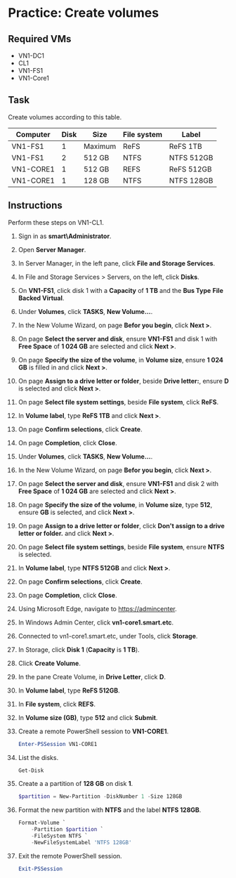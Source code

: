 # Practice: Create volumes

## Required VMs

* VN1-DC1
* CL1
* VN1-FS1
* VN1-Core1

## Task

Create volumes according to this table.

| Computer  | Disk | Size    | File system | Label      |
|-----------|------|---------|-------------|------------|
| VN1-FS1   | 1    | Maximum | ReFS        | ReFS 1TB   |
| VN1-FS1   | 2    | 512 GB  | NTFS        | NTFS 512GB |
| VN1-CORE1 | 1    | 512 GB  | REFS        | ReFS 512GB |
| VN1-CORE1 | 1    | 128 GB  | NTFS        | NTFS 128GB |

## Instructions

Perform these steps on VN1-CL1.

1. Sign in as **smart\Administrator**.
1. Open **Server Manager**.
1. In Server Manager, in the left pane, click **File and Storage Services**.
1. In File and Storage Services > Servers, on the left, click **Disks**.
1. On **VN1-FS1**, click disk 1 with a **Capacity** of **1 TB** and the **Bus Type** **File Backed Virtual**.
1. Under **Volumes**, click **TASKS**, **New Volume...**.
1. In the New Volume Wizard, on page **Befor you begin**, click **Next >**.
1. On page **Select the server and disk**, ensure **VN1-FS1** and disk 1 with **Free Space** of **1 024 GB** are selected and click **Next >**.
1. On page **Specify the size of the volume**, in **Volume size**, ensure **1 024** **GB** is filled in and click **Next >**.
1. On page **Assign to a drive letter or folder**, beside **Drive letter:**, ensure **D** is selected and click **Next >**.
1. On page **Select file system settings**, beside **File system**, click **ReFS**.
1. In **Volume label**, type **ReFS 1TB** and click **Next >**.
1. On page **Confirm selections**, click **Create**.
1. On page **Completion**, click **Close**.
1. Under **Volumes**, click **TASKS**, **New Volume...**.
1. In the New Volume Wizard, on page **Befor you begin**, click **Next >**.
1. On page **Select the server and disk**, ensure **VN1-FS1** and disk 2 with **Free Space** of **1 024 GB** are selected and click **Next >**.
1. On page **Specify the size of the volume**, in **Volume size**, type **512**, ensure **GB** is selected, and click **Next >**.
1. On page **Assign to a drive letter or folder**, click **Don't assign to a drive letter or folder.** and click **Next >**.
1. On page **Select file system settings**, beside **File system**, ensure **NTFS** is selected.
1. In **Volume label**, type **NTFS 512GB** and click **Next >**.
1. On page **Confirm selections**, click **Create**.
1. On page **Completion**, click **Close**.
1. Using Microsoft Edge, navigate to <https://admincenter>.
1. In Windows Admin Center, click **vn1-core1.smart.etc**.
1. Connected to vn1-core1.smart.etc, under Tools, click **Storage**.
1. In Storage, click **Disk 1** (**Capacity** is **1 TB**).
1. Click **Create Volume**.
1. In the pane Create Volume, in **Drive Letter**, click **D**.
1. In **Volume label**, type **ReFS 512GB**.
1. In **File system**, click **REFS**.
1. In **Volume size (GB)**, type **512** and click **Submit**.
1. Create a remote PowerShell session to **VN1-CORE1**.

    ````powershell
    Enter-PSSession VN1-CORE1
    ````

1. List the disks.

    ````powershell
    Get-Disk
    ````

1. Create a a partition of **128 GB** on disk **1**.

    ````powershell
    $partition = New-Partition -DiskNumber 1 -Size 128GB
    ````

1. Format the new partition with **NTFS** and the label **NTFS 128GB**.

    ````powershell
    Format-Volume `
        -Partition $partition `
        -FileSystem NTFS `
        -NewFileSystemLabel 'NTFS 128GB'
    ````

1. Exit the remote PowerShell session.

    ````powershell
    Exit-PSSession
    ````

